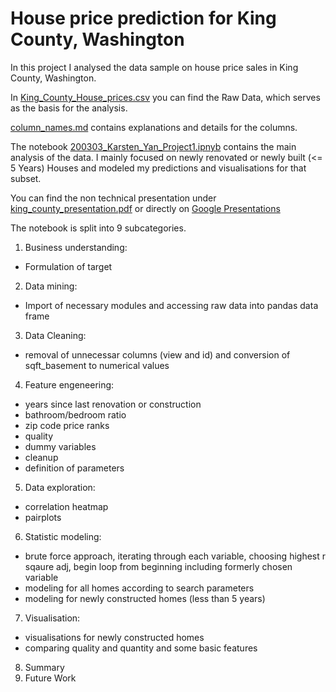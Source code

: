 # House price prediction for King County, Washington

In this project I analysed the data sample on house price sales in King County, Washington.

In [King_County_House_prices.csv](https://github.com/Karsten-Yan/200303_House_Prices_Project/blob/master/King_County_House_prices_dataset.csv) you can find the Raw Data, which serves as the basis for the analysis. 

[column_names.md](https://github.com/Karsten-Yan/200303_House_Prices_Project/blob/master/column_names.md) contains explanations and details for the columns.

The notebook [200303_Karsten_Yan_Project1.ipnyb](https://github.com/Karsten-Yan/200303_House_Prices_Project/blob/master/200303_Karsten_Yan_Project1.ipynb) contains the main analysis of the data. I mainly focused on newly renovated or newly built (<= 5 Years) Houses and modeled my predictions and visualisations for that subset.

You can find the non technical presentation under [king_county_presentation.pdf](https://github.com/Karsten-Yan/200303_House_Prices_Project/blob/master/king_county_presentation.pdf) or directly on [Google Presentations](https://docs.google.com/presentation/d/1K6o0T1po-ulo1qJ-qshlzQHv9AFTnLXRhBhZZVrgOoA/edit#slide=id.g70f25a3caa_0_353)

The notebook is split into 9 subcategories.

1.  Business understanding:
  * Formulation of target
2.  Data mining:
  * Import of necessary modules and accessing raw data into pandas data frame
3.  Data Cleaning:
  * removal of unnecessar columns (view and id) and conversion of sqft_basement to numerical values
4. Feature engeneering:
  * years since last renovation or construction
  * bathroom/bedroom ratio
  * zip code price ranks
  * quality
  * dummy variables
  * cleanup
  * definition of parameters
5.  Data exploration:
  * correlation heatmap
  * pairplots
6.  Statistic modeling:
  * brute force approach, iterating through each variable, choosing highest r sqaure adj, begin loop from beginning including formerly chosen variable
  * modeling for all homes according to search parameters
  * modeling for newly constructed homes (less than 5 years)
7. Visualisation:
  * visualisations for newly constructed homes
  * comparing quality and quantity and some basic features
8. Summary
9. Future Work
